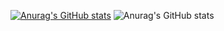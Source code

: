 [![Anurag's GitHub stats](https://github-readme-stats.vercel.app/api?username=mirai8955)](https://github.com/anuraghazra/github-readme-stats)
![Anurag's GitHub stats](https://github-readme-stats.vercel.app/api?username=mirai8955&show=reviews,discussions_started,discussions_answered,prs_merged,prs_merged_percentage)
